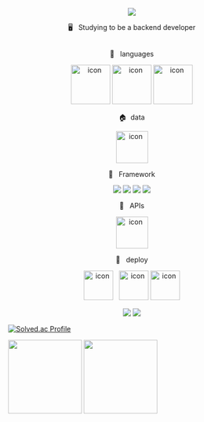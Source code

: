 
<p align="center">
<img src="https://capsule-render.vercel.app/api?type=waving&color=6182df&height=180&section=header&text=jjiione&fontSize=90" />
  </p>


<div align='center'> 🖥&nbsp&nbsp&nbspStudying to be a backend developer</div>

<br>
<p align="center">
📑&nbsp&nbsp&nbsplanguages
  </p>
<p align="center">
<img alt= "icon" wide="80" height="80" src ="https://techstack-generator.vercel.app/js-icon.svg">
<img alt= "icon" wide="80" height="80" src ="https://techstack-generator.vercel.app/python-icon.svg">
<img alt= "icon" wide="80" height="80" src ="https://techstack-generator.vercel.app/java-icon.svg">
  </p>
 <p align="center">
🏠&nbsp&nbspdata
  </p>
<p align="center">
<img alt= "icon" wide="65" height="65" src ="https://techstack-generator.vercel.app/mysql-icon.svg">
 
  </p> 
  
  <p align="center">
🛵 &nbsp&nbspFramework
  </p>
<p align="center">
  <img src="https://img.shields.io/badge/Spring-000000?logo=Spring">
  <img src="https://img.shields.io/badge/SpringBoot-FFFFFF?logo=SpringBoot">
  <img src="https://img.shields.io/badge/Flutter-02569B?logo=Flutter">
  <img src="https://img.shields.io/badge/Vue.js-FC08D?logo=Vue.js">
  
  </p>
  
<p align="center">
🛵 &nbsp&nbspAPIs
  </p>
<p align="center">
<img alt= "icon" wide="65" height="65" src ="https://techstack-generator.vercel.app/restapi-icon.svg">
  </p>
<p align="center">
🚀 &nbsp&nbspdeploy
  </p>
<p align="center">
<img alt= "icon" wide="60" height="60" src="https://techstack-generator.vercel.app/aws-icon.svg">
&nbsp
<img alt= "icon" wide="60" height="60" src="https://lirp.cdn-website.com/aa0ef369/dms3rep/multi/opt/google-cloud-icon-570w.png">
<img alt= "icon" wide="60" height="60" src ="https://techstack-generator.vercel.app/github-icon.svg">
  
</p>
<p align="center">
<img src="https://img.shields.io/badge/Firebase-FFFFFF?logo=Firebase">
 <img src="https://img.shields.io/badge/Gitlab-000000?logo=Gitlab">
  </p>

[![Solved.ac Profile](http://mazassumnida.wtf/api/v2/generate_badge?boj=javva)](https://solved.ac/javva/)


<div>
<img src="https://github-readme-stats.vercel.app/api?username=jjiione&show_icons=true&count_private=true&theme=swift" height="150">
<img src="https://github-readme-stats.vercel.app/api/top-langs/?username=jjiione&layout=compact&hide_border=true&theme=swift" height="150">
</div>


<!--
**jjiione/jjiione** is a ✨ _special_ ✨ repository because its `README.md` (this file) appears on your GitHub profile.

Here are some ideas to get you started:

- 🔭 I’m currently working on ...
- 🌱 I’m currently learning ...
- 👯 I’m looking to collaborate on ...
- 🤔 I’m looking for help with ...
- 💬 Ask me about ...
- 📫 How to reach me: ...
- 😄 Pronouns: ...
- ⚡ Fun fact: ...
-->

